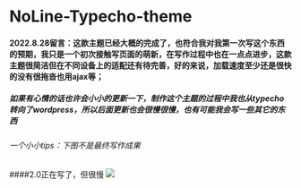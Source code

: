 # NoLine-Typecho-theme
#### 2022.8.28留言：这款主题已经大概的完成了，也符合我对我第一次写这个东西的预期，我只是一个初次接触写页面的萌新，在写作过程中也在一点点进步，这款主题很简洁但在不同设备上的适配还有待完善，好的来说，加载速度至少还是很快的没有很拖沓也用ajax等；
##### 如果有心情的话也许会小小的更新一下，制作这个主题的过程中我也从typecho转向了wordpress，所以后面更新也会很慢很慢，也有可能我会写一些其它的东西
###### 一个小小tips：下图不是最终写作成果
####2.0正在写了，但很慢
![ ](https://s1.ax1x.com/2022/09/08/vqyqSO.png)
